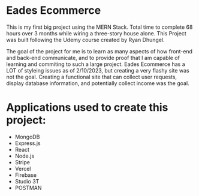 # Eades Ecommerce
This is my first big project using the MERN Stack.
Total time to complete 68 hours over 3 months while wiring a three-story house alone.
This Project was built following the Udemy course created by Ryan Dhungel.

The goal of the project for me is to learn as many aspects of how front-end and back-end communicate, and to provide proof that I am capable of learning and commiting to such a large project. 
Eades Ecommerce has a LOT of styleing issues as of 2/10/2023, but creating a very flashy site was not the goal. Creating a functional site that can collect user requests, display database information, and potentially collect income was the goal.

# Applications used to create this project:
  * MongoDB
  * Express.js
  * React
  * Node.js
  * Stripe
  * Vercel
  * Firebase
  * Studio 3T
  * POSTMAN
